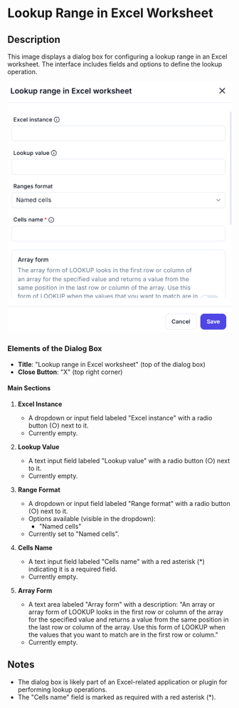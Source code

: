 # Lookup Range in Excel Worksheet

## Description

This image displays a dialog box for configuring a lookup range in an Excel worksheet. The interface includes fields and options to define the lookup operation.

![Lookup Range](../../assests/ui-interface-automations/assests%20excel/lookup-range-in-excel-worksheet.png)

### Elements of the Dialog Box

- **Title**: "Lookup range in Excel worksheet" (top of the dialog box)
- **Close Button**: "X" (top right corner)

#### Main Sections

1. **Excel Instance**
   - A dropdown or input field labeled "Excel instance" with a radio button (○) next to it.
   - Currently empty.

2. **Lookup Value**
   - A text input field labeled "Lookup value" with a radio button (○) next to it.
   - Currently empty.

3. **Range Format**
   - A dropdown or input field labeled "Range format" with a radio button (○) next to it.
   - Options available (visible in the dropdown):
     - "Named cells"
   - Currently set to "Named cells".

4. **Cells Name**
   - A text input field labeled "Cells name" with a red asterisk (*) indicating it is a required field.
   - Currently empty.

5. **Array Form**
   - A text area labeled "Array form" with a description: "An array or array form of LOOKUP looks in the first row or column of the array for the specified value and returns a value from the same position in the last row or column of the array. Use this form of LOOKUP when the values that you want to match are in the first row or column."
   - Currently empty.

## Notes

- The dialog box is likely part of an Excel-related application or plugin for performing lookup operations.
- The "Cells name" field is marked as required with a red asterisk (*).
